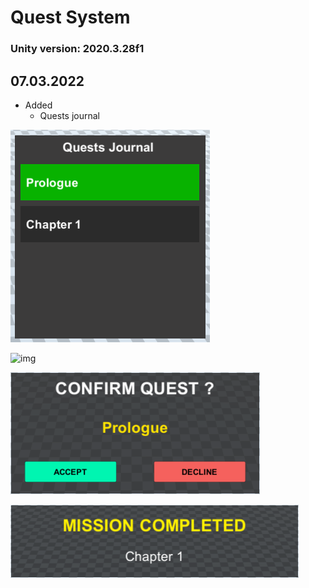# Quest System
### Unity version: 2020.3.28f1

## 07.03.2022

- Added
  - Quests journal

![img](https://github.com/paveldrobny/Unity_QuestSystem/blob/main/QuestsJournal.png)
<br/>

![img](https://firebasestorage.googleapis.com/v0/b/personal-24c21.appspot.com/o/Projects%2FUnityQuestSystem.png?alt=media&token=ebc61b18-9d36-4681-bc2e-6de39ea9161f)
<br/>

![img](https://github.com/paveldrobny/Unity_QuestSystem/blob/main/ConfirmQuest.png)
<br/>

![img](https://github.com/paveldrobny/Unity_QuestSystem/blob/main/CompletedQuest.png)

